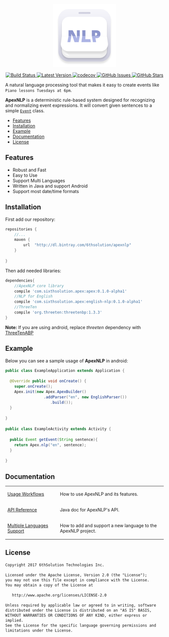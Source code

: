 <p align="center">
<img  src="https://raw.githubusercontent.com/6thsolution/ApexNLP/master/logo.png" width="200" height="200" />
</p>
<p align="center">
    <a href="https://travis-ci.org/6thsolution/ApexNLP">
        <img src="https://travis-ci.org/6thsolution/ApexNLP.svg?branch=master"
             alt="Build Status">
    </a>
     <a href="https://bintray.com/6thsolution/apexnlp/apex/_latestVersion">
        <img src="https://api.bintray.com/packages/6thsolution/apexnlp/apex/images/download.svg"
             alt="Latest Version">
    </a>
    <a href="https://codecov.io/gh/6thsolution/ApexNLP">
        <img src="https://codecov.io/gh/6thsolution/ApexNLP/branch/master/graph/badge.svg"
             alt="codecov">
    </a>
    <a href="https://github.com/6thsolution/ApexNLP/issues">
        <img src="https://img.shields.io/github/issues/6thsolution/ApexNLP.svg"
             alt="GitHub Issues">
    </a>
     <a href="https://github.com/6thsolution/ApexNLP/stargazers">
        <img src="https://img.shields.io/github/stars/6thsolution/ApexNLP.svg"
             alt="GitHub Stars">
    </a>
</p>

A natural language processing tool that makes it easy to create events like `Piano lessons Tuesdays at 6pm`. 

**ApexNLP** is a deterministic rule-based system designed for recognizing and normalizing event expressions.  It will convert given sentences to a simple [`Event`](https://github.com/6thsolution/ApexNLP/blob/master/apex/src/main/java/com/sixthsolution/apex/model/Event.java) class.

- [Features](#features)
- [Installation](#installation)
- [Example](#example)
- [Documentation](#documentation)
- [License](#license)

## Features
*  Robust and Fast
*  Easy to Use
*  Support Multi Languages
*  Written in Java and support Android 
*  Support most date/time formats

## Installation
First add our repository:
```groovy
repositories {
    //...
    maven {
        url  "http://dl.bintray.com/6thsolution/apexnlp"
    }

}
```
Then add needed libraries:
```groovy
dependencies{
    //ApexNLP core library
    compile 'com.sixthsolution.apex:apex:0.1.0-alpha1'
    //NLP for English
    compile 'com.sixthsolution.apex:english-nlp:0.1.0-alpha1'
    //ThreeTen 
    compile 'org.threeten:threetenbp:1.3.3'
}
```
**Note:** If you are using android, replace _threeten_ dependency with [ThreeTenABP](https://github.com/JakeWharton/ThreeTenABP)

## Example
Below you can see a sample usage of **ApexNLP** in android:
```java
public class ExampleApplication extends Application {

  @Override public void onCreate() {
    super.onCreate();
    Apex.init(new Apex.ApexBuilder()
                 .addParser("en", new EnglishParser())
                    .build()); 
  }
  
}

public class ExampleActivity extends Activity {

  public Event getEvent(String sentence){
    return Apex.nlp("en", sentence);                    
  }
  
}
```

## Documentation
<table>
  <tr>
    <td><a href="">Usage Workflows</a></td>
    <td><p>How to use ApexNLP and its features.</p></td>
  </tr>
  <tr>
    <td><a href="">API Reference</a></td>
    <td><p>Java doc for ApexNLP's API.</p></td>
  </tr>
  <tr>
    <td><a href="https://github.com/6thsolution/ApexNLP/wiki/Multiple-Languages-Support">Multiple Languages Support</a></td>
    <td><p>How to add and support a new language to the ApexNLP project. </p></td>
  </tr>
</table>

## License

```
Copyright 2017 6thSolution Technologies Inc.

Licensed under the Apache License, Version 2.0 (the "License");
you may not use this file except in compliance with the License.
You may obtain a copy of the License at

   http://www.apache.org/licenses/LICENSE-2.0

Unless required by applicable law or agreed to in writing, software
distributed under the License is distributed on an "AS IS" BASIS,
WITHOUT WARRANTIES OR CONDITIONS OF ANY KIND, either express or implied.
See the License for the specific language governing permissions and
limitations under the License.
```
